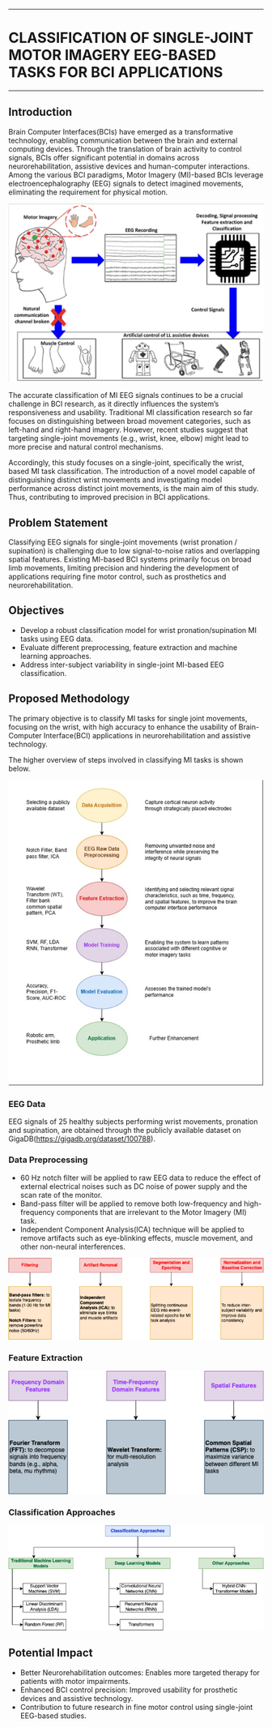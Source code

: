 ___
# CLASSIFICATION OF SINGLE-JOINT MOTOR IMAGERY EEG-BASED TASKS FOR BCI APPLICATIONS
___

## Introduction

Brain Computer Interfaces(BCIs) have emerged as a transformative technology, enabling communication between the brain and external computing devices. Through the translation of brain activity to control signals, BCIs offer significant potential in domains across neurorehabilitation, assistive devices and human-computer interactions. Among the various BCI paradigms, Motor Imagery (MI)-based BCIs leverage electroencephalography (EEG) signals to detect imagined movements, eliminating the requirement for physical motion. 

![MI in BCI Applications](docs/images/MI_BCI.png)

The accurate classification of MI EEG signals continues to be a crucial challenge in BCI research, as it directly influences the system’s responsiveness and usability. Traditional MI classification research so far focuses on distinguishing between broad movement categories, such as left-hand and right-hand imagery. However, recent studies suggest that targeting single-joint movements (e.g., wrist, knee, elbow) might lead to more precise and natural control mechanisms.

Accordingly, this study focuses on a single-joint, specifically the wrist, based MI task classification. The introduction of a novel model capable of distinguishing distinct wrist movements and investigating model performance across distinct joint movements, is the main aim of this study. Thus, contributing to improved precision in BCI applications.

## Problem Statement

Classifying EEG signals for single-joint movements (wrist pronation / supination) is challenging due to low signal-to-noise ratios and overlapping spatial features. Existing MI-based BCI systems primarily focus on broad limb movements, limiting precision and hindering the development of applications requiring fine motor control, such as prosthetics and neurorehabilitation.

## Objectives

- Develop a robust classification model for wrist pronation/supination MI tasks using EEG data.
- Evaluate different preprocessing, feature extraction and machine learning approaches.
- Address inter-subject variability in single-joint MI-based EEG classification.

## Proposed Methodology

The primary objective is to classify MI tasks for single joint movements, focusing on the wrist, with high accuracy to enhance the usability of Brain-Computer Interface(BCI) applications in neurorehabilitation and assistive technology. 

The higher overview of steps involved in classifying MI tasks is shown below. 

![Proposed Approach](docs/images/Propossed_Approach.jpg)

### EEG Data
EEG signals of 25 healthy subjects performing wrist movements, pronation and supination, are obtained through the publicly available dataset on GigaDB(https://gigadb.org/dataset/100788). 

### Data Preprocessing
- 60 Hz notch filter will be applied to raw EEG data to reduce the effect of external electrical noises such as DC noise of power supply and the scan rate of the monitor. 
- Band-pass filter will be applied to remove both low-frequency and high-frequency components that are irrelevant to the Motor Imagery (MI) task.
- Independent Component Analysis(ICA) technique will be applied to remove artifacts such as eye-blinking effects, muscle movement, and other non-neural interferences.

![Preprocessing Techniques](docs/images/Preprocessing.png)

### Feature Extraction

![Feature Extraction](docs/images/FeatureExtraction.png)

### Classification Approaches

![Classification](docs/images/ClassificationMethods.png)

## Potential Impact

- Better Neurorehabilitation outcomes: Enables more targeted therapy for patients with motor impairments.
- Enhanced BCI control precision: Improved usability for prosthetic devices and assistive technology.
- Contribution to future research in fine motor control using single-joint EEG-based studies.